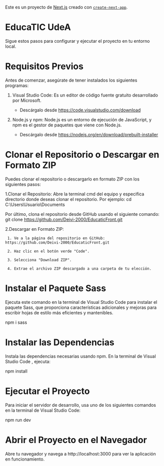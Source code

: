Este es un proyecto de  [Next.js](https://nextjs.org/) creado con [`create-next-app`](https://github.com/vercel/next.js/tree/canary/packages/create-next-app).
 
# EducaTIC UdeA
Sigue estos pasos para configurar y ejecutar el proyecto en tu entorno local.

# Requisitos Previos

Antes de comenzar, asegúrate de tener instalados los siguientes programas:  

1. Visual Studio Code: Es un editor de código fuente gratuito desarrollado por Microsoft.
   - Descárgalo desde https://code.visualstudio.com/download 

2. Node.js y npm: Node.js es un entorno de ejecución de JavaScript, y npm es el gestor de paquetes que viene con Node.js.
   - Descárgalo desde https://nodejs.org/en/download/prebuilt-installer 

# Clonar el Repositorio o Descargar en Formato ZIP

 Puedes clonar el repositorio o descargarlo en formato ZIP con los siguientes pasos:
 
 
   1.Clonar el Repositorio: Abre la terminal cmd del equipo y especifica directorio donde deseas clonar el repositorio. 
Por ejemplo:   cd C:\Users\Usuario\Documents   


Por último, clona el repositorio desde GitHub usando el siguiente comando:
     git clone https://github.com/Deivi-2000/EducaticFront.git

   2.Descargar en Formato ZIP:
   
     1. Ve a la página del repositorio en GitHub: https://github.com/Deivi-2000/EducaticFront.git 
     
     2. Haz clic en el botón verde "Code".
     
     3. Selecciona "Download ZIP".
     
     4. Extrae el archivo ZIP descargado a una carpeta de tu elección.
     


# Instalar el Paquete Sass

Ejecuta este comando en la terminal de Visual Studio Code para instalar el paquete Sass, que proporciona características adicionales y mejoras para escribir hojas de estilo más eficientes y mantenibles.

npm i sass


# Instalar las Dependencias


Instala las dependencias necesarias usando npm. En la terminal de Visual Studio Code , ejecuta:

npm install

# Ejecutar el Proyecto

Para iniciar el servidor de desarrollo, usa uno de los siguientes comandos en la terminal de Visual Studio Code:

npm run dev

# Abrir el Proyecto en el Navegador

Abre tu navegador y navega a http://localhost:3000  para ver la aplicación en funcionamiento.

